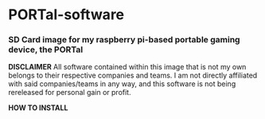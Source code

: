 # PORTal-software
### SD Card image for my raspberry pi-based portable gaming device, the PORTal
**DISCLAIMER**
All software contained within this image that is not my own belongs to their respective companies and teams. I am not directly affiliated with said companies/teams in any way, and this software is not being rereleased for personal gain or profit.

**HOW TO INSTALL**
